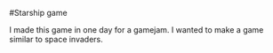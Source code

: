 #Starship game

I made this game in one day for a gamejam. I wanted to make a game similar to space invaders.